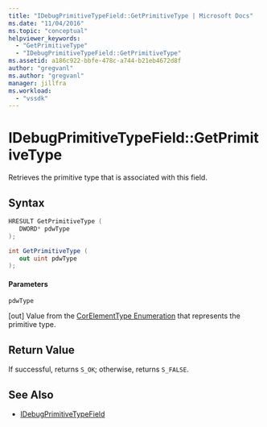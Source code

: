 ```yaml
---
title: "IDebugPrimitiveTypeField::GetPrimitiveType | Microsoft Docs"
ms.date: "11/04/2016"
ms.topic: "conceptual"
helpviewer_keywords:
  - "GetPrimitiveType"
  - "IDebugPrimitiveTypeField::GetPrimitiveType"
ms.assetid: a186c922-bbfe-478c-a744-b21eb4672d8f
author: "gregvanl"
ms.author: "gregvanl"
manager: jillfra
ms.workload:
  - "vssdk"
---
```

# IDebugPrimitiveTypeField::GetPrimitiveType
Retrieves the primitive type that is associated with this field.

## Syntax

```cpp
HRESULT GetPrimitiveType (
   DWORD* pdwType
);
```

```csharp
int GetPrimitiveType (
   out uint pdwType
);
```

#### Parameters
 `pdwType`

 [out] Value from the [CorElementType Enumeration](/dotnet/framework/unmanaged-api/metadata/corelementtype-enumeration) that represents the primitive type.

## Return Value
 If successful, returns `S_OK`; otherwise, returns `S_FALSE`.

## See Also
- [IDebugPrimitiveTypeField](../../../extensibility/debugger/reference/idebugprimitivetypefield.md)
